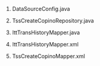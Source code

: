 1. DataSourceConfig.java

2. TssCreateCopinoRepository.java

3. IttTransHistoryMapper.java

4. IttTransHistoryMapper.xml

5. TssCreateCopinoMapper.xml